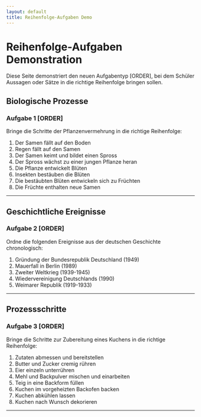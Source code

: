 ```yaml
---
layout: default
title: Reihenfolge-Aufgaben Demo
---
```


# Reihenfolge-Aufgaben Demonstration

Diese Seite demonstriert den neuen Aufgabentyp [ORDER], bei dem Schüler Aussagen oder Sätze in die richtige Reihenfolge bringen sollen.

## Biologische Prozesse

### Aufgabe 1 [ORDER]
Bringe die Schritte der Pflanzenvermehrung in die richtige Reihenfolge:

1. Der Samen fällt auf den Boden
2. Regen fällt auf den Samen
3. Der Samen keimt und bildet einen Spross
4. Der Spross wächst zu einer jungen Pflanze heran
5. Die Pflanze entwickelt Blüten
6. Insekten bestäuben die Blüten
7. Die bestäubten Blüten entwickeln sich zu Früchten
8. Die Früchte enthalten neue Samen
---

## Geschichtliche Ereignisse

### Aufgabe 2 [ORDER]
Ordne die folgenden Ereignisse aus der deutschen Geschichte chronologisch:

1. Gründung der Bundesrepublik Deutschland (1949)
2. Mauerfall in Berlin (1989)
3. Zweiter Weltkrieg (1939-1945)
4. Wiedervereinigung Deutschlands (1990)
5. Weimarer Republik (1919-1933)
---

## Prozessschritte

### Aufgabe 3 [ORDER]
Bringe die Schritte zur Zubereitung eines Kuchens in die richtige Reihenfolge:

1. Zutaten abmessen und bereitstellen
2. Butter und Zucker cremig rühren
3. Eier einzeln unterrühren
4. Mehl und Backpulver mischen und einarbeiten
5. Teig in eine Backform füllen
6. Kuchen im vorgeheizten Backofen backen
7. Kuchen abkühlen lassen
8. Kuchen nach Wunsch dekorieren
---